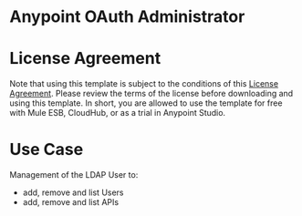 # Anypoint OAuth Administrator

# License Agreement <a name="licenseagreement"/>
Note that using this template is subject to the conditions of this [License Agreement](AnypointTemplateLicense.pdf).
Please review the terms of the license before downloading and using this template. In short, you are allowed to use the template for free with Mule ESB, CloudHub, or as a trial in Anypoint Studio.

# Use Case <a name="usecase"/>
Management of the LDAP User to:
- add, remove and list Users
- add, remove and list APIs
